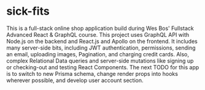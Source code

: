 # sick-fits
This is a full-stack online shop application build during Wes Bos' Fullstack Advanced React &amp; GraphQL course. This project uses GraphQL API with Node.js on the backend and React.js and Apollo on the frontend. It includes many server-side bits, including JWT authentication, permissions, sending an email, uploading images, Pagination, and charging credit cards. Also, complex Relational Data queries and server-side mutations like signing up or checking-out and testing React Components. The next TODO for this app is to switch to new Prisma schema, change render props into hooks wherever possible, and develop user account section.
